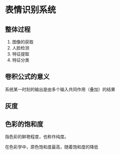# 表情识别系统

## 整体过程

1. 图像的获取
2. 人脸检测
3. 特征提取
4. 特征分类

## 卷积公式的意义

系统某一时刻的输出是由多个输入共同作用（叠加）的结果

## 灰度

## 色彩的饱和度

指色彩的鲜艳程度，也称作纯度。

在色彩学中，原色饱和度最高，随着饱和度的降低
